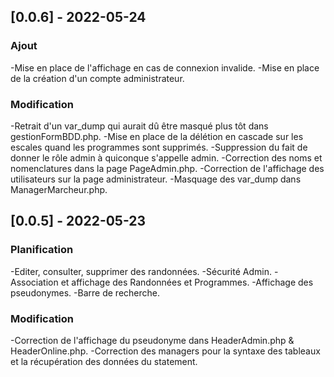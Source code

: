 ## [0.0.6] - 2022-05-24
### Ajout
-Mise en place de l'affichage en cas de connexion invalide.
-Mise en place de la création d'un compte administrateur.
### Modification
-Retrait d'un var_dump qui aurait dû être masqué plus tôt dans gestionFormBDD.php.
-Mise en place de la délétion en cascade sur les escales quand les programmes sont supprimés.
-Suppression du fait de donner le rôle admin à quiconque s'appelle admin.
-Correction des noms et nomenclatures dans la page PageAdmin.php.
-Correction de l'affichage des utilisateurs sur la page administrateur.
-Masquage des var_dump dans ManagerMarcheur.php.

## [0.0.5] - 2022-05-23
### Planification
-Editer, consulter, supprimer des randonnées.
-Sécurité Admin.
-Association et affichage des Randonnées et Programmes.
-Affichage des pseudonymes.
-Barre de recherche.
### Modification
-Correction de l'affichage du pseudonyme dans HeaderAdmin.php & HeaderOnline.php.
-Correction des managers pour la syntaxe des tableaux et la récupération des données du statement.